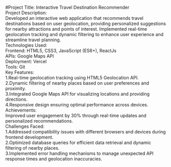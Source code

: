 #Project Title: Interactive Travel Destination Recommender<br>Project Description: <br>Developed an interactive web application that recommends travel destinations based on user geolocation, providing personalized suggestions for nearby attractions and points of interest. Implemented real-time geolocation tracking and dynamic filtering to enhance user experience and streamline travel planning.<br>Technologies Used:<br>Frontend: HTML5, CSS3, JavaScript (ES6+), ReactJs<br>APIs: Google Maps API<br>Deployment: Vercel<br>Tools: Git<br>Key Features:<br>1.Real-time geolocation tracking using HTML5 Geolocation API.<br>2.Dynamic filtering of nearby places based on user preferences and proximity.<br>3.Integrated Google Maps API for visualizing locations and providing directions.<br>4.Responsive design ensuring optimal performance across devices.<br>Achievements:<br>Improved user engagement by 30% through real-time updates and personalized recommendations.<br>Challenges Faced:<br>1.Addressed compatibility issues with different browsers and devices during frontend development.<br>2.Optimized database queries for efficient data retrieval and dynamic filtering of nearby places.<br>3.Implemented error handling mechanisms to manage unexpected API response times and geolocation inaccuracies.

